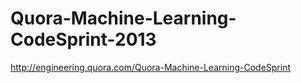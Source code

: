 Quora-Machine-Learning-CodeSprint-2013
======================================

http://engineering.quora.com/Quora-Machine-Learning-CodeSprint
